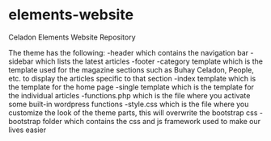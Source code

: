 # elements-website
Celadon Elements Website Repository

The theme has the following:
  -header which contains the navigation bar
  -sidebar which lists the latest articles
  -footer 
  -category template which is the template used for the magazine sections such as Buhay Celadon, People, etc. to display the articles specific to that section
  -index template which is the template for the home page
  -single template which is the template for the individual articles
  -functions.php which is the file where you activate some built-in wordpress functions
  -style.css which is the file where you customize the look of the theme parts, this will overwrite the bootstrap css
  -bootstrap folder which contains the css and js framework used to make our lives easier
